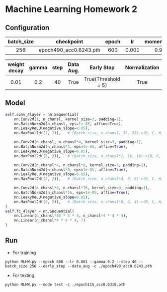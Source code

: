 # Machine Learning Homework 2

## Configuration

| batch_size |       checkpoint       | epoch |  lr   | momentum | optimizer |
| :--------: | :--------------------: | :---: | :---: | :------: | :-------: |
|    256     | epoch490_acc0.6243.pth |  600  | 0.001 |   0.9    |   Adam    |

| weight decay | gamma | step | Data Aug. |     Early Stop      | Normalization |
| :----------: | :---: | :--: | :-------: | :-----------------: | :-----------: |
|     0.01     |  0.2  |  40  |   True    | True(Threshold = 5) |     True      |
## Model

```python
self.conv_4layer = nn.Sequential(
    nn.Conv2d(1, n_chansl, kernel_size=3, padding=1),
    nn.BatchNorm2d(n_chansl, eps=1e-05, affine=True),
    nn.LeakyReLU(negative_slope=0.05),
    nn.MaxPool2d((2, 2)),   # (Batch_size, n_chansl, 32, 32)->(B, C, H, W)

    nn.Conv2d(n_chansl, n_chansl*4, kernel_size=3, padding=1),
    nn.BatchNorm2d(n_chansl*4, eps=1e-05, affine=True),
    nn.LeakyReLU(negative_slope=0.05),
    nn.MaxPool2d((2, 2)),   # (Batch_size, n_chansl*2, 16, 16)->(B, C, H, W)

    nn.Conv2d(n_chansl*4, n_chansl*8, kernel_size=3, padding=1),
    nn.BatchNorm2d(n_chansl*8, eps=1e-05, affine=True),
    nn.LeakyReLU(negative_slope=0.05),
    nn.MaxPool2d((2, 2)),   # (Batch_size, n_chansl*4, 8, 8)->(B, C, H, W)

    nn.Conv2d(n_chansl*8, n_chansl*16, kernel_size=3, padding=1),
    nn.BatchNorm2d(n_chansl*16, eps=1e-05, affine=True),
    nn.LeakyReLU(negative_slope=0.05),
    nn.MaxPool2d((2, 2)),   # (Batch_size, n_chansl*8, 4, 4)->(B, C, H, W)
)
self.fc_4layer = nn.Sequential(
    nn.Linear(n_chansl*16 * 4 * 4, n_chansl*4 * 4 * 4),
    nn.Linear(n_chansl*4 * 4 * 4, 7)
)
```



## Run
* For training
```
python MLHW.py --epoch 600 --lr 0.001 --gamma 0.2 --step 40 --batch_size 256 --early_stop --data_aug -c ./epoch490_acc0.6243.pth
```
* For testing
```
python MLHW.py --mode test -c ./epoch115_acc0.6318.pth
```